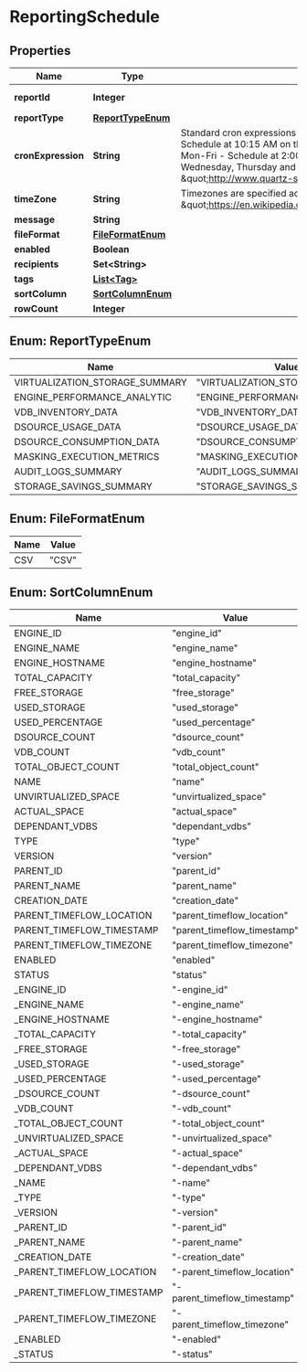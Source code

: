 

# ReportingSchedule


## Properties

Name | Type | Description | Notes
------------ | ------------- | ------------- | -------------
**reportId** | **Integer** |  |  [optional] [readonly]
**reportType** | [**ReportTypeEnum**](#ReportTypeEnum) |  | 
**cronExpression** | **String** | Standard cron expressions are supported e.g. 0 15 10 L * ?  - Schedule at 10:15 AM on the last day of every month, 0 0 2 ? * Mon-Fri - Schedule at 2:00 AM every Monday, Tuesday, Wednesday, Thursday and Friday. For more details kindly refer- \&quot;http://www.quartz-scheduler.org/documentation/\&quot; | 
**timeZone** | **String** | Timezones are specified according to the Olson tzinfo database - \&quot;https://en.wikipedia.org/wiki/List_of_tz_database_time_zones\&quot;. |  [optional]
**message** | **String** |  |  [optional]
**fileFormat** | [**FileFormatEnum**](#FileFormatEnum) |  | 
**enabled** | **Boolean** |  | 
**recipients** | **Set&lt;String&gt;** |  | 
**tags** | [**List&lt;Tag&gt;**](Tag.md) |  |  [optional]
**sortColumn** | [**SortColumnEnum**](#SortColumnEnum) |  |  [optional]
**rowCount** | **Integer** |  |  [optional]



## Enum: ReportTypeEnum

Name | Value
---- | -----
VIRTUALIZATION_STORAGE_SUMMARY | &quot;VIRTUALIZATION_STORAGE_SUMMARY&quot;
ENGINE_PERFORMANCE_ANALYTIC | &quot;ENGINE_PERFORMANCE_ANALYTIC&quot;
VDB_INVENTORY_DATA | &quot;VDB_INVENTORY_DATA&quot;
DSOURCE_USAGE_DATA | &quot;DSOURCE_USAGE_DATA&quot;
DSOURCE_CONSUMPTION_DATA | &quot;DSOURCE_CONSUMPTION_DATA&quot;
MASKING_EXECUTION_METRICS | &quot;MASKING_EXECUTION_METRICS&quot;
AUDIT_LOGS_SUMMARY | &quot;AUDIT_LOGS_SUMMARY&quot;
STORAGE_SAVINGS_SUMMARY | &quot;STORAGE_SAVINGS_SUMMARY&quot;



## Enum: FileFormatEnum

Name | Value
---- | -----
CSV | &quot;CSV&quot;



## Enum: SortColumnEnum

Name | Value
---- | -----
ENGINE_ID | &quot;engine_id&quot;
ENGINE_NAME | &quot;engine_name&quot;
ENGINE_HOSTNAME | &quot;engine_hostname&quot;
TOTAL_CAPACITY | &quot;total_capacity&quot;
FREE_STORAGE | &quot;free_storage&quot;
USED_STORAGE | &quot;used_storage&quot;
USED_PERCENTAGE | &quot;used_percentage&quot;
DSOURCE_COUNT | &quot;dsource_count&quot;
VDB_COUNT | &quot;vdb_count&quot;
TOTAL_OBJECT_COUNT | &quot;total_object_count&quot;
NAME | &quot;name&quot;
UNVIRTUALIZED_SPACE | &quot;unvirtualized_space&quot;
ACTUAL_SPACE | &quot;actual_space&quot;
DEPENDANT_VDBS | &quot;dependant_vdbs&quot;
TYPE | &quot;type&quot;
VERSION | &quot;version&quot;
PARENT_ID | &quot;parent_id&quot;
PARENT_NAME | &quot;parent_name&quot;
CREATION_DATE | &quot;creation_date&quot;
PARENT_TIMEFLOW_LOCATION | &quot;parent_timeflow_location&quot;
PARENT_TIMEFLOW_TIMESTAMP | &quot;parent_timeflow_timestamp&quot;
PARENT_TIMEFLOW_TIMEZONE | &quot;parent_timeflow_timezone&quot;
ENABLED | &quot;enabled&quot;
STATUS | &quot;status&quot;
_ENGINE_ID | &quot;-engine_id&quot;
_ENGINE_NAME | &quot;-engine_name&quot;
_ENGINE_HOSTNAME | &quot;-engine_hostname&quot;
_TOTAL_CAPACITY | &quot;-total_capacity&quot;
_FREE_STORAGE | &quot;-free_storage&quot;
_USED_STORAGE | &quot;-used_storage&quot;
_USED_PERCENTAGE | &quot;-used_percentage&quot;
_DSOURCE_COUNT | &quot;-dsource_count&quot;
_VDB_COUNT | &quot;-vdb_count&quot;
_TOTAL_OBJECT_COUNT | &quot;-total_object_count&quot;
_UNVIRTUALIZED_SPACE | &quot;-unvirtualized_space&quot;
_ACTUAL_SPACE | &quot;-actual_space&quot;
_DEPENDANT_VDBS | &quot;-dependant_vdbs&quot;
_NAME | &quot;-name&quot;
_TYPE | &quot;-type&quot;
_VERSION | &quot;-version&quot;
_PARENT_ID | &quot;-parent_id&quot;
_PARENT_NAME | &quot;-parent_name&quot;
_CREATION_DATE | &quot;-creation_date&quot;
_PARENT_TIMEFLOW_LOCATION | &quot;-parent_timeflow_location&quot;
_PARENT_TIMEFLOW_TIMESTAMP | &quot;-parent_timeflow_timestamp&quot;
_PARENT_TIMEFLOW_TIMEZONE | &quot;-parent_timeflow_timezone&quot;
_ENABLED | &quot;-enabled&quot;
_STATUS | &quot;-status&quot;



